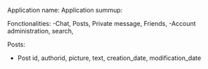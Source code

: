 
Application name:
Application summup:

Fonctionalities:
-Chat, Posts, Private message, Friends,
-Account administration, search,

Posts:
- Post id, authorid, picture, text, creation_date, modification_date
